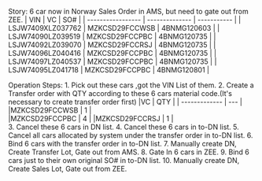 Story:
	6 car now in Norway Sales Order in AMS, but need to gate out from ZEE.
        | VIN               | VC             | SO#         |
        | ----------------- | -------------- | ----------- |
        | LSJW7409XLZ037762	| MZKCSD29FCCWSB | 4BNMG120603 |
        | LSJW74090LZ039519	| MZKCSD29FCCPBC | 4BNMG120735 |
        | LSJW74092LZ039070	| MZKCSD29FCCRSJ | 4BNMG120735 |
        | LSJW74096LZ040416	| MZKCSD29FCCPBC | 4BNMG120735 |
        | LSJW74097LZ040537	| MZKCSD29FCCPBC | 4BNMG120735 |
        | LSJW74095LZ041718 | MZKCSD29FCCPBC | 4BNMG120801 |

Operation Steps:
	1. Pick out these cars ,got the VIN List of them.
	2. Create a Transfer order with QTY according to these 6 cars material code.(It's necessary to create transfer order first)
		|VC             | QTY |
        | ------------- | --- | 
        |MZKCSD29FCCWSB	| 1   |  
		|MZKCSD29FCCPBC	| 4   |
		|MZKCSD29FCCRSJ	| 1   |  
	3. Cancel these 6 cars in DN list.
	4. Cancel these 6 cars in to-DN list.
	5. Cancel all cars allocated by system under the transfer order in to-DN list.
	6. Bind 6 cars with the transfer order in to-DN list.
	7. Manually create DN, Create Transfer Lot, Gate out from AMS.
	8. Gate In 6 cars in ZEE.
	9. Bind 6 cars just to their own original SO# in to-DN list.
	10. Manually create DN, Create Sales Lot, Gate out from ZEE.

